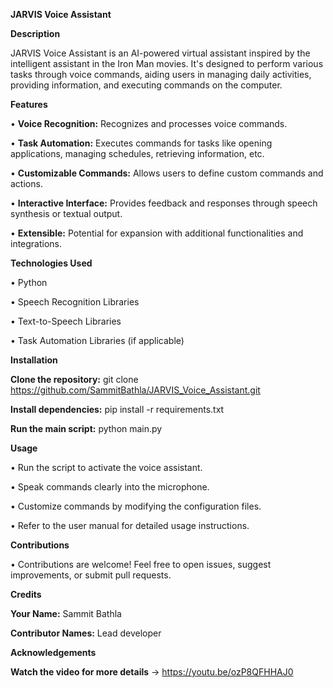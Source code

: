 
**JARVIS Voice Assistant**

******Description******

JARVIS Voice Assistant is an AI-powered virtual assistant inspired by the intelligent assistant in the Iron Man movies. It's designed to perform various tasks through voice commands, aiding users in managing daily activities, providing information, and executing commands on the computer.


**Features**

• **Voice Recognition:** Recognizes and processes voice commands.

• **Task Automation:** Executes commands for tasks like opening applications, managing schedules, retrieving information, etc.

• **Customizable Commands:** Allows users to define custom commands and actions.

• **Interactive Interface:** Provides feedback and responses through speech synthesis or textual output.

• **Extensible:** Potential for expansion with additional functionalities and integrations.


**Technologies Used**

• Python

• Speech Recognition Libraries

• Text-to-Speech Libraries

• Task Automation Libraries (if applicable)


**Installation**

**Clone the repository:** git clone https://github.com/SammitBathla/JARVIS_Voice_Assistant.git

**Install dependencies:** pip install -r requirements.txt

**Run the main script:** python main.py


**Usage**

• Run the script to activate the voice assistant.

• Speak commands clearly into the microphone.

• Customize commands by modifying the configuration files.

• Refer to the user manual for detailed usage instructions.


**Contributions**

• Contributions are welcome! Feel free to open issues, suggest improvements, or submit pull requests.


**Credits**

**Your Name:** Sammit Bathla

**Contributor Names:** Lead developer


**Acknowledgements**

**Watch the video for more details** -> https://youtu.be/ozP8QFHHAJ0
